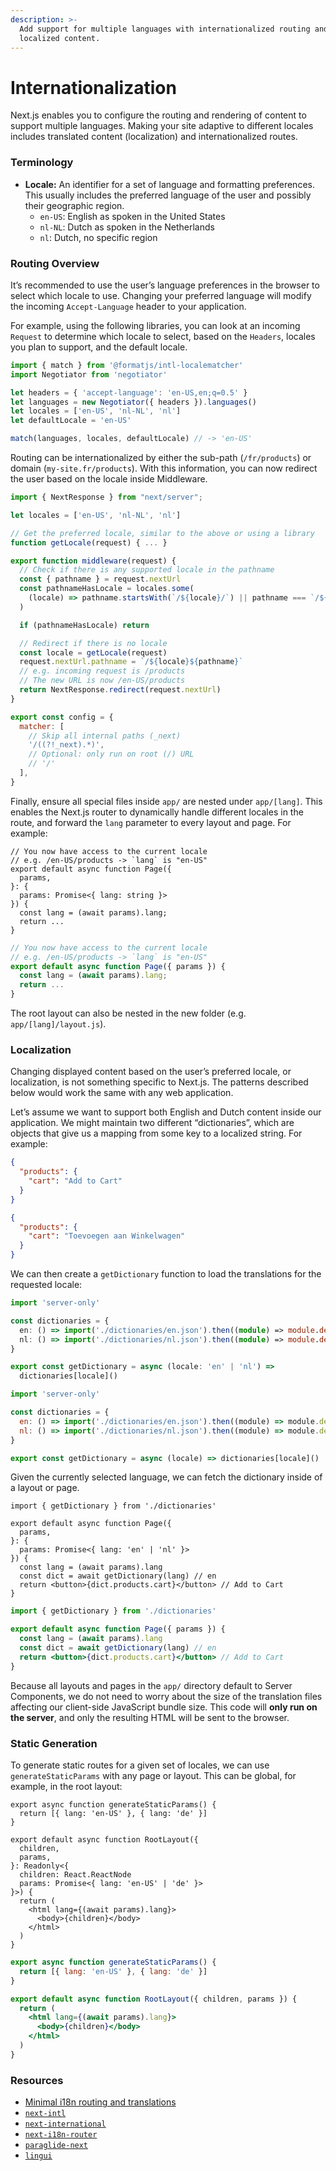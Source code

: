 ```yaml
---
description: >-
  Add support for multiple languages with internationalized routing and
  localized content.
---
```


# Internationalization

Next.js enables you to configure the routing and rendering of content to support multiple languages. Making your site adaptive to different locales includes translated content (localization) and internationalized routes.

### Terminology

* **Locale:** An identifier for a set of language and formatting preferences. This usually includes the preferred language of the user and possibly their geographic region.
  * `en-US`: English as spoken in the United States
  * `nl-NL`: Dutch as spoken in the Netherlands
  * `nl`: Dutch, no specific region

### Routing Overview

It’s recommended to use the user’s language preferences in the browser to select which locale to use. Changing your preferred language will modify the incoming `Accept-Language` header to your application.

For example, using the following libraries, you can look at an incoming `Request` to determine which locale to select, based on the `Headers`, locales you plan to support, and the default locale.

```js
import { match } from '@formatjs/intl-localematcher'
import Negotiator from 'negotiator'

let headers = { 'accept-language': 'en-US,en;q=0.5' }
let languages = new Negotiator({ headers }).languages()
let locales = ['en-US', 'nl-NL', 'nl']
let defaultLocale = 'en-US'

match(languages, locales, defaultLocale) // -> 'en-US'
```

Routing can be internationalized by either the sub-path (`/fr/products`) or domain (`my-site.fr/products`). With this information, you can now redirect the user based on the locale inside Middleware.

```js
import { NextResponse } from "next/server";

let locales = ['en-US', 'nl-NL', 'nl']

// Get the preferred locale, similar to the above or using a library
function getLocale(request) { ... }

export function middleware(request) {
  // Check if there is any supported locale in the pathname
  const { pathname } = request.nextUrl
  const pathnameHasLocale = locales.some(
    (locale) => pathname.startsWith(`/${locale}/`) || pathname === `/${locale}`
  )

  if (pathnameHasLocale) return

  // Redirect if there is no locale
  const locale = getLocale(request)
  request.nextUrl.pathname = `/${locale}${pathname}`
  // e.g. incoming request is /products
  // The new URL is now /en-US/products
  return NextResponse.redirect(request.nextUrl)
}

export const config = {
  matcher: [
    // Skip all internal paths (_next)
    '/((?!_next).*)',
    // Optional: only run on root (/) URL
    // '/'
  ],
}
```

Finally, ensure all special files inside `app/` are nested under `app/[lang]`. This enables the Next.js router to dynamically handle different locales in the route, and forward the `lang` parameter to every layout and page. For example:

```tsx
// You now have access to the current locale
// e.g. /en-US/products -> `lang` is "en-US"
export default async function Page({
  params,
}: {
  params: Promise<{ lang: string }>
}) {
  const lang = (await params).lang;
  return ...
}
```

```jsx
// You now have access to the current locale
// e.g. /en-US/products -> `lang` is "en-US"
export default async function Page({ params }) {
  const lang = (await params).lang;
  return ...
}
```

The root layout can also be nested in the new folder (e.g. `app/[lang]/layout.js`).

### Localization

Changing displayed content based on the user’s preferred locale, or localization, is not something specific to Next.js. The patterns described below would work the same with any web application.

Let’s assume we want to support both English and Dutch content inside our application. We might maintain two different “dictionaries”, which are objects that give us a mapping from some key to a localized string. For example:

```json
{
  "products": {
    "cart": "Add to Cart"
  }
}
```

```json
{
  "products": {
    "cart": "Toevoegen aan Winkelwagen"
  }
}
```

We can then create a `getDictionary` function to load the translations for the requested locale:

```ts
import 'server-only'

const dictionaries = {
  en: () => import('./dictionaries/en.json').then((module) => module.default),
  nl: () => import('./dictionaries/nl.json').then((module) => module.default),
}

export const getDictionary = async (locale: 'en' | 'nl') =>
  dictionaries[locale]()
```

```js
import 'server-only'

const dictionaries = {
  en: () => import('./dictionaries/en.json').then((module) => module.default),
  nl: () => import('./dictionaries/nl.json').then((module) => module.default),
}

export const getDictionary = async (locale) => dictionaries[locale]()
```

Given the currently selected language, we can fetch the dictionary inside of a layout or page.

```tsx
import { getDictionary } from './dictionaries'

export default async function Page({
  params,
}: {
  params: Promise<{ lang: 'en' | 'nl' }>
}) {
  const lang = (await params).lang
  const dict = await getDictionary(lang) // en
  return <button>{dict.products.cart}</button> // Add to Cart
}
```

```jsx
import { getDictionary } from './dictionaries'

export default async function Page({ params }) {
  const lang = (await params).lang
  const dict = await getDictionary(lang) // en
  return <button>{dict.products.cart}</button> // Add to Cart
}
```

Because all layouts and pages in the `app/` directory default to Server Components, we do not need to worry about the size of the translation files affecting our client-side JavaScript bundle size. This code will **only run on the server**, and only the resulting HTML will be sent to the browser.

### Static Generation

To generate static routes for a given set of locales, we can use `generateStaticParams` with any page or layout. This can be global, for example, in the root layout:

```tsx
export async function generateStaticParams() {
  return [{ lang: 'en-US' }, { lang: 'de' }]
}

export default async function RootLayout({
  children,
  params,
}: Readonly<{
  children: React.ReactNode
  params: Promise<{ lang: 'en-US' | 'de' }>
}>) {
  return (
    <html lang={(await params).lang}>
      <body>{children}</body>
    </html>
  )
}
```

```jsx
export async function generateStaticParams() {
  return [{ lang: 'en-US' }, { lang: 'de' }]
}

export default async function RootLayout({ children, params }) {
  return (
    <html lang={(await params).lang}>
      <body>{children}</body>
    </html>
  )
}
```

### Resources

* [Minimal i18n routing and translations](https://github.com/vercel/next.js/tree/canary/examples/i18n-routing)
* [`next-intl`](https://next-intl.dev)
* [`next-international`](https://github.com/QuiiBz/next-international)
* [`next-i18n-router`](https://github.com/i18nexus/next-i18n-router)
* [`paraglide-next`](https://inlang.com/m/osslbuzt/paraglide-next-i18n)
* [`lingui`](https://lingui.dev)
